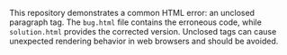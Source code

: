 This repository demonstrates a common HTML error: an unclosed paragraph tag.  The `bug.html` file contains the erroneous code, while `solution.html` provides the corrected version.  Unclosed tags can cause unexpected rendering behavior in web browsers and should be avoided.